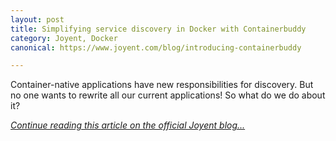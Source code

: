 ```yaml
---
layout: post
title: Simplifying service discovery in Docker with Containerbuddy
category: Joyent, Docker
canonical: https://www.joyent.com/blog/introducing-containerbuddy

---
```


Container-native applications have new responsibilities for discovery. But no one wants to rewrite all our current applications! So what do we do about it?

*[Continue reading this article on the official Joyent blog...](https://www.joyent.com/blog/introducing-containerbuddy)*
